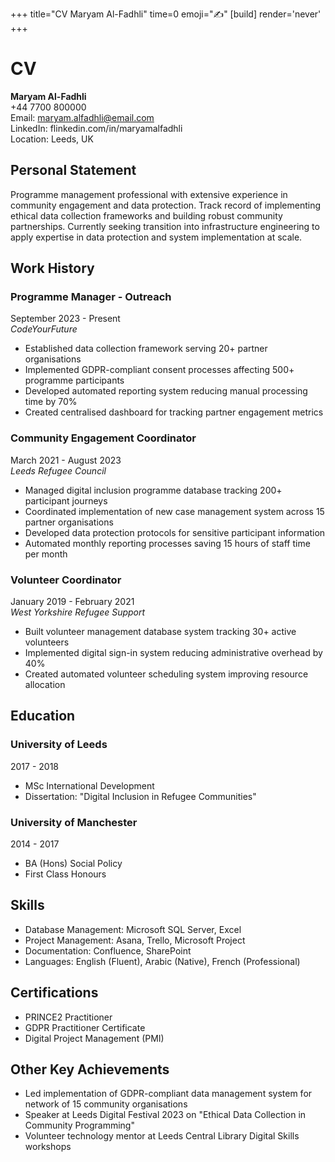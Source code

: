 +++
title="CV Maryam Al-Fadhli"
time=0
emoji="✍️"
[build]
render='never'
+++

# CV

**Maryam Al-Fadhli**  
+44 7700 800000  
Email: maryam.alfadhli@email.com  
LinkedIn: flinkedin.com/in/maryamalfadhli  
Location: Leeds, UK

## Personal Statement

Programme management professional with extensive experience in community engagement and data protection. Track record of implementing ethical data collection frameworks and building robust community partnerships. Currently seeking transition into infrastructure engineering to apply expertise in data protection and system implementation at scale.

## Work History

### Programme Manager - Outreach

September 2023 - Present  
_CodeYourFuture_

- Established data collection framework serving 20+ partner organisations
- Implemented GDPR-compliant consent processes affecting 500+ programme participants
- Developed automated reporting system reducing manual processing time by 70%
- Created centralised dashboard for tracking partner engagement metrics

### Community Engagement Coordinator

March 2021 - August 2023  
_Leeds Refugee Council_

- Managed digital inclusion programme database tracking 200+ participant journeys
- Coordinated implementation of new case management system across 15 partner organisations
- Developed data protection protocols for sensitive participant information
- Automated monthly reporting processes saving 15 hours of staff time per month

### Volunteer Coordinator

January 2019 - February 2021  
_West Yorkshire Refugee Support_

- Built volunteer management database system tracking 30+ active volunteers
- Implemented digital sign-in system reducing administrative overhead by 40%
- Created automated volunteer scheduling system improving resource allocation

## Education

### University of Leeds

2017 - 2018

- MSc International Development
- Dissertation: "Digital Inclusion in Refugee Communities"

### University of Manchester

2014 - 2017

- BA (Hons) Social Policy
- First Class Honours

## Skills

- Database Management: Microsoft SQL Server, Excel
- Project Management: Asana, Trello, Microsoft Project
- Documentation: Confluence, SharePoint
- Languages: English (Fluent), Arabic (Native), French (Professional)

## Certifications

- PRINCE2 Practitioner
- GDPR Practitioner Certificate
- Digital Project Management (PMI)

## Other Key Achievements

- Led implementation of GDPR-compliant data management system for network of 15 community organisations
- Speaker at Leeds Digital Festival 2023 on "Ethical Data Collection in Community Programming"
- Volunteer technology mentor at Leeds Central Library Digital Skills workshops
